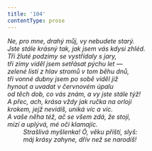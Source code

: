 ```yaml
---
title: '104'
contentType: prose
---
```


<section>

_Ne, pro mne, drahý můj, vy nebudete starý.  
Jste stále krásný tak, jak jsem vás kdysi zhléd.  
Tři žluté podzimy se vystřídaly s jary,  
tři zimy viděl jsem setřásat pýchu let —  
zelené listí z hlav stromů v tom běhu dnů,  
tři vonné dubny jsem po sobě viděl již  
hynout a uvadat v červnovém úpalu  
od těch dob, co vás znám, a vy jste stále týž!  
A přec, ach, krása vždy jak ručka na orloji  
krokem, jejž nevidíš, uniká víc a víc.  
A vaše něha též, ač se všem zdá, že stojí,  
mizí a uplývá, mé oči klamajíc.  
         Strašlivá myšlenka! Ó, věku příští, slyš:  
         máj krásy zahyne, dřív než se narodíš!_

</section>
